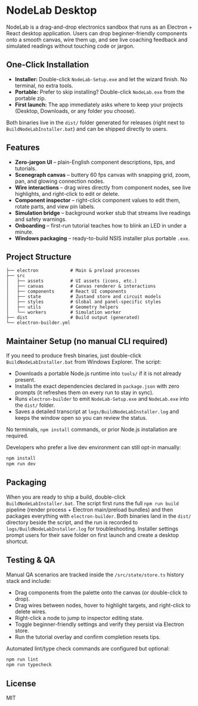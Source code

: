 # NodeLab Desktop

NodeLab is a drag-and-drop electronics sandbox that runs as an Electron + React desktop application. Users can drop beginner-friendly components onto a smooth canvas, wire them up, and see live coaching feedback and simulated readings without touching code or jargon.

## One-Click Installation

- **Installer:** Double-click `NodeLab-Setup.exe` and let the wizard finish. No terminal, no extra tools.
- **Portable:** Prefer to skip installing? Double-click `NodeLab.exe` from the portable zip.
- **First launch:** The app immediately asks where to keep your projects (Desktop, Downloads, or any folder you choose).

Both binaries live in the `dist/` folder generated for releases (right next to `BuildNodeLabInstaller.bat`) and can be shipped directly to users.

## Features

- **Zero-jargon UI** – plain-English component descriptions, tips, and tutorials.
- **Scenegraph canvas** – buttery 60 fps canvas with snapping grid, zoom, pan, and glowing connection nodes.
- **Wire interactions** – drag wires directly from component nodes, see live highlights, and right-click to edit or delete.
- **Component inspector** – right-click component values to edit them, rotate parts, and view pin labels.
- **Simulation bridge** – background worker stub that streams live readings and safety warnings.
- **Onboarding** – first-run tutorial teaches how to blink an LED in under a minute.
- **Windows packaging** – ready-to-build NSIS installer plus portable `.exe`.

## Project Structure

```
├── electron            # Main & preload processes
├── src
│   ├── assets          # UI assets (icons, etc.)
│   ├── canvas          # Canvas renderer & interactions
│   ├── components      # React UI components
│   ├── state           # Zustand store and circuit models
│   ├── styles          # Global and panel-specific styles
│   ├── utils           # Geometry helpers
│   └── workers         # Simulation worker
├── dist                # Build output (generated)
└── electron-builder.yml
```

## Maintainer Setup (no manual CLI required)

If you need to produce fresh binaries, just double-click `BuildNodeLabInstaller.bat` from Windows Explorer. The script:

- Downloads a portable Node.js runtime into `tools/` if it is not already present.
- Installs the exact dependencies declared in `package.json` with zero prompts (it refreshes them on every run to stay in sync).
- Runs `electron-builder` to emit `NodeLab-Setup.exe` and `NodeLab.exe` into the `dist/` folder.
- Saves a detailed transcript at `logs/BuildNodeLabInstaller.log` and keeps the window open so you can review the status.

No terminals, `npm install` commands, or prior Node.js installation are required.

Developers who prefer a live dev environment can still opt-in manually:

```bash
npm install
npm run dev
```

## Packaging

When you are ready to ship a build, double-click `BuildNodeLabInstaller.bat`. The script first runs the full `npm run build` pipeline (render process + Electron main/preload bundles) and then packages everything with `electron-builder`. Both binaries land in the `dist/` directory beside the script, and the run is recorded to `logs/BuildNodeLabInstaller.log` for troubleshooting. Installer settings prompt users for their save folder on first launch and create a desktop shortcut.

## Testing & QA

Manual QA scenarios are tracked inside the `/src/state/store.ts` history stack and include:

- Drag components from the palette onto the canvas (or double-click to drop).
- Drag wires between nodes, hover to highlight targets, and right-click to delete wires.
- Right-click a node to jump to inspector editing state.
- Toggle beginner-friendly settings and verify they persist via Electron store.
- Run the tutorial overlay and confirm completion resets tips.

Automated lint/type check commands are configured but optional:

```bash
npm run lint
npm run typecheck
```

## License

MIT
